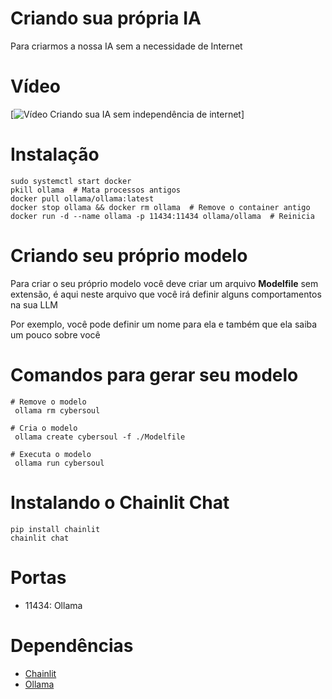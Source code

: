 # Criando sua própria IA

Para criarmos a nossa IA sem a necessidade de Internet

# Vídeo

[![Vídeo Criando sua IA sem independência de internet](https://youtu.be/hDZb18TAxjc)]


# Instalação
```
sudo systemctl start docker
pkill ollama  # Mata processos antigos
docker pull ollama/ollama:latest
docker stop ollama && docker rm ollama  # Remove o container antigo
docker run -d --name ollama -p 11434:11434 ollama/ollama  # Reinicia
```
# Criando seu próprio modelo
Para criar o seu próprio modelo você deve criar um arquivo **Modelfile** sem extensão,
é aqui neste arquivo que você irá definir alguns comportamentos na sua LLM

Por exemplo, você pode definir um nome para ela e também que ela saiba um pouco sobre você

# Comandos para gerar seu modelo
```
# Remove o modelo
 ollama rm cybersoul

# Cria o modelo 
 ollama create cybersoul -f ./Modelfile

# Executa o modelo
 ollama run cybersoul
```

# Instalando o Chainlit Chat
```
pip install chainlit
chainlit chat
```

# Portas
- 11434: Ollama

# Dependências
- [Chainlit](https://chainlit.io/)
- [Ollama](https://ollama.com/)

